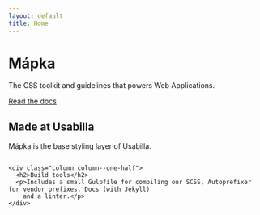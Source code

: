 ```yaml
---
layout: default
title: Home
---
```


<div class="jumbotron push-bottom--huge bg-color--blue color--white">
  <h1>Mápka</h1>

  <p class="lead push-bottom color--white">The CSS toolkit and guidelines that powers Web Applications.</p>

  <a href="{{ site.baseurl }}/scaffolding" class="button button-outline button-white">
    Read the docs
  </a>
</div>

<div class="container about-that push-bottom">
  <div class="grid">
    <div class="column column--one-half">
      <h2>Made at Usabilla</h2>
      <p>Mápka is the base styling layer of Usabilla.</p>
    </div>
    
    <div class="column column--one-half">
      <h2>Build tools</h2>
      <p>Includes a small Gulpfile for compiling our SCSS, Autoprefixer for vendor prefixes, Docs (with Jekyll) 
        and a linter.</p>
    </div>
  </div>
</div>
